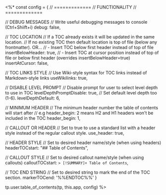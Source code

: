<%*
const config = {
  // =============
  // FUNCTIONALITY
  // =============

  // DEBUG MESSAGES
  // Write useful debugging messages to console (Ctrl+Shiift+i)
  debug: false,

  // TOC LOCATION
  // If a TOC already exists it will be updated in the same location.
  // If no existing TOC then default location is top of file (below any frontmatter). OR...
  //   - Insert TOC below first header instead of top of file
  insertBelowHeader: true,
  //   - Insert TOC at cursor position instead of top of file or below first header (overrides insertBelowHeader=true)
  insertAtCursor: false,

  // TOC LINKS STYLE
  // Use Wiki-style syntax for TOC links instead of Markdown-style links
  useWikilinks: true,

  // DISABLE LEVEL PROMPT
  // Disable prompt for user to select level depth to use in TOC
  levelDepthPromptDisable: true,
  // Set default level depth too (1-6).
  levelDepthDefault: 6,

  // MINIMUM HEADER
  // The minimum header number the table of contents will start after
  // e.g header_begin: 2 means H2 and H1 headers won't be included in the TOC
  header_begin: 1,

  // CALLOUT OR HEADER
  // Set to true to use a standard list with a header style instead of the regular callout style.
  use_header: true,

  // HEADER STYLE
  // Set to desired header name/style (when using headers)
  headerTOCstart: "## Table of Contents",

  // CALLOUT STYLE
  // Set to desired callout name/style (when using callouts)
  calloutTOCstart: `> [!SUMMARY]+ Table of Contents`,

  // TOC END STRING
  // Set to desired string to mark the end of the TOC section.
  markerTOCend: '%%ENDTOC%%'
}

tp.user.table_of_contents(tp, this.app, config)
%>
